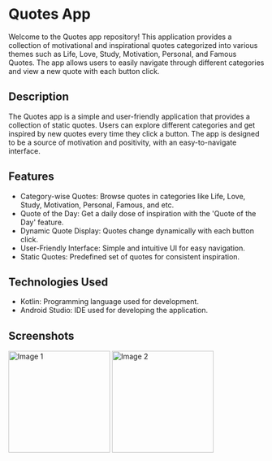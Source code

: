# Quotes App
Welcome to the Quotes app repository! This application provides a collection of motivational and inspirational quotes categorized into 
various themes such as Life, Love, Study, Motivation, Personal, and Famous Quotes. The app allows users to easily navigate through different categories and view a new quote with each button click.

## Description
The Quotes app is a simple and user-friendly application that provides a collection of static quotes. Users can explore different categories 
and get inspired by new quotes every time they click a button. The app is designed to be a source of motivation and positivity, with an easy-to-navigate interface.

## Features
- Category-wise Quotes: Browse quotes in categories like Life, Love, Study, Motivation, Personal, Famous, and etc.
- Quote of the Day: Get a daily dose of inspiration with the 'Quote of the Day' feature.
- Dynamic Quote Display: Quotes change dynamically with each button click.
- User-Friendly Interface: Simple and intuitive UI for easy navigation.
- Static Quotes: Predefined set of quotes for consistent inspiration.

## Technologies Used
- Kotlin: Programming language used for development.
- Android Studio: IDE used for developing the application.

## Screenshots

<img src="https://github.com/user-attachments/assets/be90f5b5-4424-4893-b728-67d0a3cc8a61" alt="Image 1" width="200"/>

<img src="https://github.com/user-attachments/assets/89cc1fe6-346f-48bb-8310-396e7e3552ee" alt="Image 2" width="200"/>
